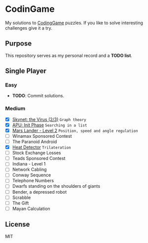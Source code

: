 # CodinGame
My solutions to [CodingGame](www.codingame.com) puzzles. If you like to solve interesting challenges give it a try.

## Purpose
This repository serves as my personal record and a **TODO list**.

## Single Player

### Easy
- **TODO**: Commit solutions.

### Medium
- [x] [Skynet: the Virus (2/3)](https://www.codingame.com/games/puzzles/1) `Graph theory`
- [x] [APU: Init Phase](https://www.codingame.com/games/puzzles/54) `Searching in a list`
- [x] [Mars Lander - Level 2](https://www.codingame.com/games/puzzles/12) `Position, speed and angle regulation`
- [ ] Winamax Sponsored Contest
- [ ] The Paranoid Android
- [x] [Heat Detector](https://www.codingame.com/games/puzzles/41) `Trilateration`
- [ ] Stock Exchange Losses
- [ ] Teads Sponsored Contest
- [ ] Indiana - Level 1
- [ ] Network Cabling
- [ ] Conway Sequence
- [ ] Telephone Numbers
- [ ] Dwarfs standing on the shoulders of giants
- [ ] Bender, a depressed robot
- [ ] Scrabble
- [ ] The Gift
- [ ] Mayan Calculation

## License
MIT
